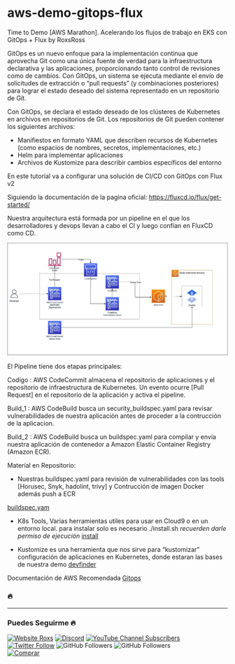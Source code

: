# aws-demo-gitops-flux
Time to Demo [AWS Marathon]. Acelerando los flujos de trabajo en EKS con GitOps + Flux  by RoxsRoss

GitOps es un nuevo enfoque para la implementación continua que aprovecha Git como una única fuente de verdad para la infraestructura declarativa y las aplicaciones, proporcionando tanto control de revisiones como de cambios. Con GitOps, un sistema se ejecuta mediante el envío de solicitudes de extracción o “pull requests” (y combinaciones posteriores) para lograr el estado deseado del sistema representado en un repositorio de Git.

Con GitOps, se declara el estado deseado de los clústeres de Kubernetes en archivos en repositorios de Git. Los repositorios de Git pueden contener los siguientes archivos:

- Manifiestos en formato YAML que describen recursos de Kubernetes (como espacios de nombres, secretos, implementaciones, etc.)
- Helm para implementar aplicaciones
- Archivos de Kustomize para describir cambios específicos del entorno

En este tutorial va a configurar una solución de CI/CD con GitOps con Flux v2

Siguiendo la documentación de la pagina oficial: https://fluxcd.io/flux/get-started/

Nuestra arquitectura está formada por un pipeline en el que los desarrolladores y devops llevan a cabo el CI y luego confían en FluxCD como CD.

![Fluxcd](./assets/fluxcd.jpg)

El Pipeline tiene dos etapas principales:

Codigo : AWS CodeCommit almacena el repositorio de aplicaciones y el repositorio de infraestructura de Kubernetes. Un evento ocurre [Pull Request] en el repositorio de la aplicación y activa el pipeline.

Build_1 : AWS CodeBuild busca un security_buildspec.yaml para revisar vulnerabilidades de nuestra aplicación antes de proceder a la contrucción de la aplicacion.

Build_2 : AWS CodeBuild busca un buildspec.yaml para compilar y envía nuestra aplicación de contenedor a Amazon Elastic Container Registry (Amazon ECR).

Material en Repositorio:

- Nuestras buildspec.yaml para revisión de vulnerabilidades con las tools [Horusec, Snyk, hadolint, trivy] y Contrucción de imagen Docker además push a ECR

[buildspec.yam](./codebuild/resources/buildspec-build.yml)

- K8s Tools, Varias herramientas utiles para usar en Cloud9 o en un entorno local. 
    para instalar solo es necesario ./install.sh *recuerden darle permiso de ejecución*
    [install](./k8stools/install.sh)

- Kustomize es una herramienta que nos sirve para “kustomizar” configuración de aplicaciones en Kubernetes, donde estaran las bases de nuestra demo
    [devfinder](./kustomize/apps.yaml)



Documentación de AWS Recomendada [Gitops](https://community.aws/tutorials/using-flux-to-implement-gitops-on-aws)



### 🔥


---
### **Puedes Seguirme** 🔥 &nbsp;
[![Website Roxs](https://img.shields.io/badge/-roxsross-blue?style=flat&logo=GoogleChrome&logoColor=white&link=https://295devops.com)](https://roxs.295devops.com)
[![Discord](https://img.shields.io/discord/729672926432985098?style=social&label=Discord&logo=discord)](https://discord.gg/5fqHuBq6pf)
[![YouTube Channel Subscribers](https://img.shields.io/youtube/channel/subscribers/UCxPD7bsocoAMq8Dj18kmGyQ?style=social)](https://www.youtube.com/@295devops)
[![Twitter Follow](https://img.shields.io/twitter/follow/roxsross?style=social)](https://twitter.com/roxsross)
![GitHub Followers](https://img.shields.io/github/followers/roxsross?style=social)
![GitHub Followers](https://img.shields.io/github/stars/roxsross?style=social)
<br>
[![Comprar](https://www.buymeacoffee.com/assets/img/custom_images/orange_img.png)](https://www.buymeacoffee.com/roxsross)